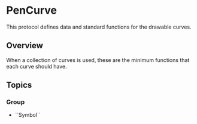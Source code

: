 # PenCurve

This protocol defines data and standard functions for the drawable curves.

## Overview

When a collection of curves is used, these are the minimum functions that each curve should have.

## Topics

### <!--@START_MENU_TOKEN@-->Group<!--@END_MENU_TOKEN@-->

- <!--@START_MENU_TOKEN@-->``Symbol``<!--@END_MENU_TOKEN@-->
